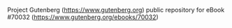 Project Gutenberg (https://www.gutenberg.org) public repository for
eBook #70032 (https://www.gutenberg.org/ebooks/70032)
